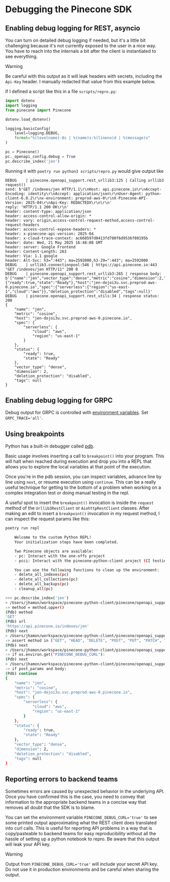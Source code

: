 # Debugging the Pinecone SDK

## Enabling debug logging for REST, asyncio

You can turn on detailed debug logging if needed, but it's a little bit challenging because it's not currently exposed to the user in a nice way. You have to reach into the internals a bit after the client is instantiated to see everything.

> [!WARNING]
> Be careful with this output as it will leak headers with secrets, including the `Api-Key` header. I manually redacted that value from this example below.

If I defined a script like this in a file `scripts/repro.py`:

```python
import dotenv
import logging
from pinecone import Pinecone

dotenv.load_dotenv()

logging.basicConfig(
    level=logging.DEBUG,
    format="%(levelname)-8s | %(name)s:%(lineno)d | %(message)s"
)

pc = Pinecone()
pc._openapi_config.debug = True
pc.describe_index('jen')
```

Running it with `poetry run python3 scripts/repro.py` would give output like

```
DEBUG    | pinecone.openapi_support.rest_urllib3:125 | Calling urllib3 request()
send: b'GET /indexes/jen HTTP/1.1\r\nHost: api.pinecone.io\r\nAccept-Encoding: identity\r\nAccept: application/json\r\nUser-Agent: python-client-6.0.2\r\nx-environment: preprod-aws-0\r\nX-Pinecone-API-Version: 2025-04\r\nApi-Key: REDACTEDX\r\n\r\n'
reply: 'HTTP/1.1 200 OK\r\n'
header: content-type: application/json
header: access-control-allow-origin: *
header: vary: origin,access-control-request-method,access-control-request-headers
header: access-control-expose-headers: *
header: x-pinecone-api-version: 2025-04
header: x-cloud-trace-context: ac668597d0413fd780f6d9536f80195b
header: date: Wed, 21 May 2025 16:48:08 GMT
header: server: Google Frontend
header: Content-Length: 263
header: Via: 1.1 google
header: Alt-Svc: h3=":443"; ma=2592000,h3-29=":443"; ma=2592000
DEBUG    | urllib3.connectionpool:546 | https://api.pinecone.io:443 "GET /indexes/jen HTTP/11" 200 0
DEBUG    | pinecone.openapi_support.rest_urllib3:265 | response body: b'{"name":"jen","vector_type":"dense","metric":"cosine","dimension":2,"status":{"ready":true,"state":"Ready"},"host":"jen-dojoi3u.svc.preprod-aws-0.pinecone.io","spec":{"serverless":{"region":"us-east-1","cloud":"aws"}},"deletion_protection":"disabled","tags":null}'
DEBUG    | pinecone.openapi_support.rest_utils:34 | response status: 200
{
    "name": "jen",
    "metric": "cosine",
    "host": "jen-dojoi3u.svc.preprod-aws-0.pinecone.io",
    "spec": {
        "serverless": {
            "cloud": "aws",
            "region": "us-east-1"
        }
    },
    "status": {
        "ready": true,
        "state": "Ready"
    },
    "vector_type": "dense",
    "dimension": 2,
    "deletion_protection": "disabled",
    "tags": null
}
```

## Enabling debug logging for GRPC

Debug output for GRPC is controlled with [environment variables](https://github.com/grpc/grpc/blob/master/doc/environment_variables.md). Set `GRPC_TRACE='all'`.

## Using breakpoints

Python has a built-in debugger called [pdb](https://docs.python.org/3/library/pdb.html).

Basic usage involves inserting a call to `breakpoint()` into your program. This will halt when reached during execution and drop you into a REPL that allows you to explore the local variables at that point of the execution.

Once you're in the pdb session, you can inspect variables, advance line by line using `next`, or resume execution using `continue`. This can be a really useful technique for getting to the bottom of a problem when working on a complex integration test or doing manual testing in the repl.

A useful spot to insert the `breakpoint()` invocation is inside the `request` method of the `Urllib3RestClient` or `AiohttpRestClient` classes. After making an edit to insert a `breakpoint()` invocation in my request method, I can inspect the request params like this:

```sh
poetry run repl

    Welcome to the custom Python REPL!
    Your initialization steps have been completed.

    Two Pinecone objects are available:
    - pc: Interact with the one-offs project
    - pcci: Interact with the pinecone-python-client project (CI testing)

    You can use the following functions to clean up the environment:
    - delete_all_indexes(pc)
    - delete_all_collections(pc)
    - delete_all_backups(pc)
    - cleanup_all(pc)

>>> pc.describe_index('jen')
> /Users/jhamon/workspace/pinecone-python-client/pinecone/openapi_support/rest_urllib3.py(127)request()
-> method = method.upper()
(Pdb) method
'GET'
(Pdb) url
'https://api.pinecone.io/indexes/jen'
(Pdb) next
> /Users/jhamon/workspace/pinecone-python-client/pinecone/openapi_support/rest_urllib3.py(128)request()
-> assert method in ["GET", "HEAD", "DELETE", "POST", "PUT", "PATCH", "OPTIONS"]
(Pdb) next
> /Users/jhamon/workspace/pinecone-python-client/pinecone/openapi_support/rest_urllib3.py(130)request()
-> if os.environ.get("PINECONE_DEBUG_CURL"):
(Pdb) next
> /Users/jhamon/workspace/pinecone-python-client/pinecone/openapi_support/rest_urllib3.py(158)request()
-> if post_params and body:
(Pdb) continue
{
    "name": "jen",
    "metric": "cosine",
    "host": "jen-dojoi3u.svc.preprod-aws-0.pinecone.io",
    "spec": {
        "serverless": {
            "cloud": "aws",
            "region": "us-east-1"
        }
    },
    "status": {
        "ready": true,
        "state": "Ready"
    },
    "vector_type": "dense",
    "dimension": 2,
    "deletion_protection": "disabled",
    "tags": null
}
```

## Reporting errors to backend teams

Sometimes errors are caused by unexpected behavior in the underlying API. Once you have confirmed this is the case, you need to convey that information to the appropriate backend teams in a concise way that removes all doubt that the SDK is to blame.

You can set the environment variable `PINECONE_DEBUG_CURL='true'` to see some printed output approximating what the REST client does translated into curl calls. This is useful for reporting API problems in a way that is copy/pasteable to backend teams for easy reproducibility without all the hassle of setting up a python notebook to repro. Be aware that this output will leak your API key.

> [!WARNING]
> Output from `PINECONE_DEBUG_CURL='true'` will include your secret API key. Do not use it in production environments and be careful when sharing the output.
